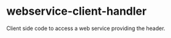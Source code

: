 webservice-client-handler
=========================

Client side code to access a web service providing the header.
